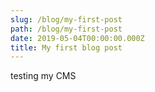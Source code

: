 ```yaml
---
slug: /blog/my-first-post
path: /blog/my-first-post
date: 2019-05-04T00:00:00.000Z
title: My first blog post
---
```

testing my CMS